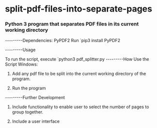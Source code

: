 # split-pdf-files-into-separate-pages
### Python 3 program that separates PDF files in its current working directory
---------Dependencies: PyPDF2
Run `pip3 install PyPDF2
 
---------Usage
 
 To run the script, execute `python3 pdf_splitter.py
---------How Use the Script
Windows:
1.	Add any pdf file to be split into the current working directory of the program.

2.	Run the program

 ---------Further Development
1.	Include functionality to enable user to select the number of pages to group together.

2.	Include a user interface
